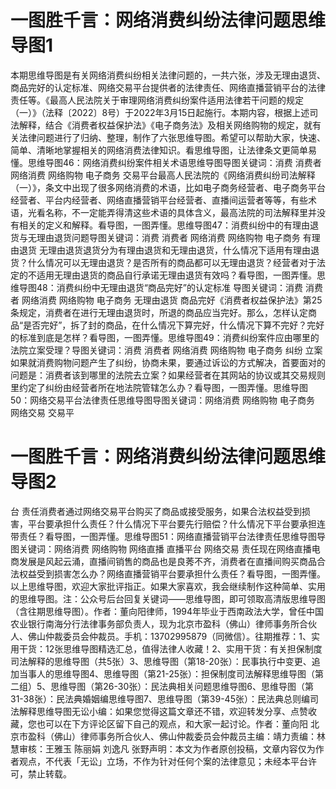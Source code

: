 # 一图胜千言：网络消费纠纷法律问题思维导图1

本期思维导图是有关网络消费纠纷相关法律问题的，一共六张，涉及无理由退货、商品完好的认定标准、网络交易平台提供者的法律责任、网络直播营销平台的法律责任等。《最高人民法院关于审理网络消费纠纷案件适用法律若干问题的规定（一）》（法释〔2022〕8号）于2022年3月15日起施行。本期内容，根据上述司法解释，结合《消费者权益保护法》《电子商务法》及相关网络购物的规定，就有关法律问题进行了归纳、整理，制作了六张思维导图。希望可以帮助大家，快速、简单、清晰地掌握相关的网络消费法律知识。看思维导图，让法律条文更简单易懂。思维导图46：网络消费纠纷案件相关术语思维导图导图关键词：消费 消费者 网络消费 网络购物 电子商务 交易平台最高人民法院的《网络消费纠纷司法解释（一）》，条文中出现了很多网络消费的术语，比如电子商务经营者、电子商务平台经营者、平台内经营者、网络直播营销平台经营者、直播间运营者等等，有些术语，光看名称，不一定能弄得清这些术语的具体含义，最高法院的司法解释里并没有相关的定义和解释。看导图，一图弄懂。思维导图47：消费纠纷中的有理由退货与无理由退货问题导图关键词：消费 消费者 网络消费 网络购物 电子商务 有理由退货 无理由退货退货分为有理由退货和无理由退货，什么情况下适用有理由退货？什么情况可以无理由退货？是否所有的商品都可以无理由退货？经营者对于法定的不适用无理由退货的商品自行承诺无理由退货有效吗？看导图，一图弄懂。思维导图48：消费纠纷中无理由退货“商品完好”的认定标准  导图关键词：消费 消费者 网络消费 网络购物 电子商务 无理由退货 商品完好《消费者权益保护法》第25条规定，消费者在进行无理由退货时，所退的商品应当完好。那么，怎样认定商品“是否完好”，拆了封的商品，在什么情况下算完好，什么情况下算不完好？完好的标准到底是怎样？看导图，一图弄懂。思维导图49：消费纠纷案件应由哪里的法院立案受理？导图关键词：消费 消费者 网络消费 网络购物 电子商务 纠纷 立案如果就消费购物问题产生了纠纷，协商未果，要通过诉讼的方式解决，首要面对的问题是：消费者该到哪里的法院去立案？如果经营者在其网站的协议或其交易规则里约定了纠纷由经营者所在地法院管辖怎么办？看导图，一图弄懂。思维导图50：网络交易平台法律责任思维导图导图关键词：网络消费 网络购物 电子商务 网络交易 交易平

# 一图胜千言：网络消费纠纷法律问题思维导图2

台 责任消费者通过网络交易平台购买了商品或接受服务，如果合法权益受到损害，平台要承担什么责任？什么情况下平台要先行赔偿？什么情况下平台要承担连带责任？看导图，一图弄懂。思维导图51：网络直播营销平台法律责任思维导图导图关键词：网络消费 网络购物 网络直播 直播平台 网络交易 责任现在网络直播电商发展是风起云涌，直播间销售的商品也是良莠不齐，消费者在直播间购买商品合法权益受到损害怎么办？网络直播营销平台要承担什么责任？看导图，一图弄懂。以上思维导图，欢迎大家批评指正。如果大家喜欢，我会继续制作这种简单、实用的思维导图。注：公众号后台回复关键词——思维导图，即可领取高清版思维导图（含往期思维导图）。作者：董向阳律师，1994年毕业于西南政法大学，曾任中国农业银行南海分行法律事务部负责人，现为北京市盈科（佛山）律师事务所合伙人、佛山仲裁委员会仲裁员。手机：13702995879（同微信）。往期推荐：1、实用干货：12张思维导图精选汇总，值得法律人收藏！2、实用干货：有关担保制度司法解释的思维导图（共5张）3、思维导图（第18-20张）：民事执行中变更、追加当事人的思维导图4、思维导图（第21-25张）：担保制度司法解释思维导图（第二组）5、思维导图（第26-30张）：民法典相关问题思维导图6、思维导图（第31-38张）：民法典婚姻编思维导图7、思维导图（第39-45张）：民法典总则编司法解释思维导图无讼小编：如果您觉得这篇文章还不错，欢迎转发分享、点赞收藏，您也可以在下方评论区留下自己的观点，和大家一起讨论。作者：董向阳 北京市盈科（佛山）律师事务所合伙人、佛山仲裁委员会仲裁员主编：靖力责编：林慧审核：王雅玉 陈丽娟 刘逸凡 张野声明：本文为作者原创投稿，文章内容仅为作者观点，不代表「无讼」立场，不作为针对任何个案的法律意见；未经本平台许可，禁止转载。


